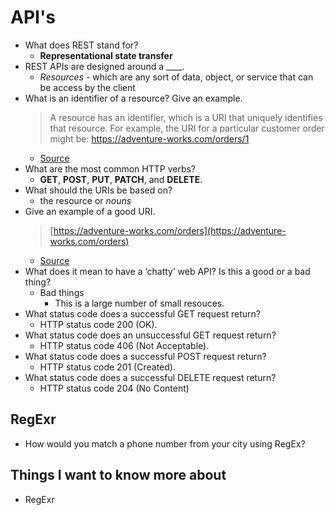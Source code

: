 # API's

- What does REST stand for?
  - **Representational state transfer**
- REST APIs are designed around a ____.
  - *Resources* - which are any sort of data, object, or service that can be access by the client
- What is an identifier of a resource? Give an example.
  > A resource has an identifier, which is a URI that uniquely identifies that resource. For example, the URI for a particular customer order might be: https://adventure-works.com/orders/1
  - [Source](https://docs.microsoft.com/en-us/azure/architecture/best-practices/api-design)
- What are the most common HTTP verbs?
  - **GET**, **POST**, **PUT**, **PATCH**, and **DELETE**.
- What should the URIs be based on?
  - the resource or *nouns*
- Give an example of a good URI.
  > [https://adventure-works.com/orders](https://adventure-works.com/orders)
  - [Source](https://docs.microsoft.com/en-us/azure/architecture/best-practices/api-design)
- What does it mean to have a ‘chatty’ web API? Is this a good or a bad thing?
  - Bad things
    - This is a large number of small resouces.
- What status code does a successful GET request return?
  - HTTP status code 200 (OK).
- What status code does an unsuccessful GET request return?
  - HTTP status code 406 (Not Acceptable).
- What status code does a successful POST request return?
  - HTTP status code 201 (Created).
- What status code does a successful DELETE request return?
  - HTTP status code 204 (No Content)

## RegExr

- How would you match a phone number from your city using RegEx?

## Things I want to know more about

- RegExr